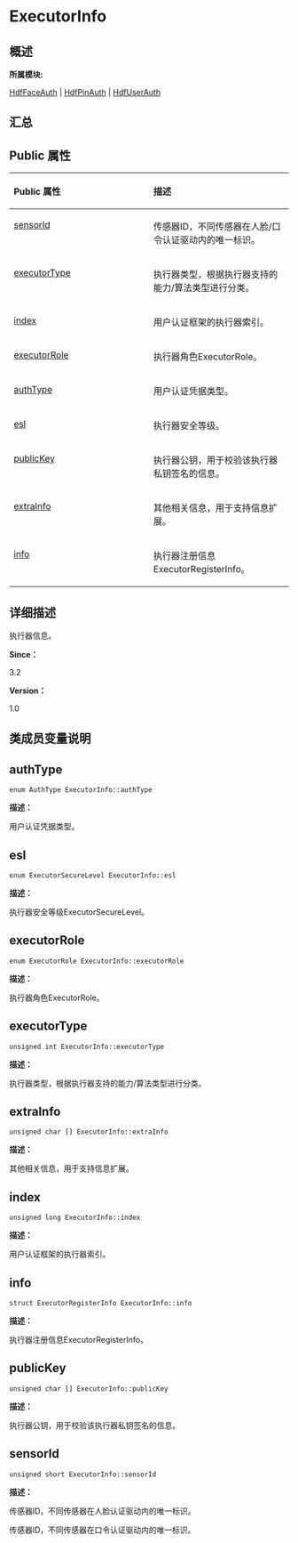 # ExecutorInfo<a name="ZH-CN_TOPIC_0000001343200733"></a>

## **概述**<a name="section218549362083932"></a>

**所属模块:**

[HdfFaceAuth](_hdf_face_auth.md)  |  [HdfPinAuth](_hdf_pin_auth.md)  |  [HdfUserAuth](_hdf_user_auth.md)

## **汇总**<a name="section1286334200083932"></a>

## Public 属性<a name="pub-attribs"></a>

<a name="table1721010279083932"></a>
<table><thead align="left"><tr id="row1843890041083932"><th class="cellrowborder" valign="top" width="50%" id="mcps1.1.3.1.1"><p id="p1925332735083932"><a name="p1925332735083932"></a><a name="p1925332735083932"></a>Public 属性</p>
</th>
<th class="cellrowborder" valign="top" width="50%" id="mcps1.1.3.1.2"><p id="p1992352536083932"><a name="p1992352536083932"></a><a name="p1992352536083932"></a>描述</p>
</th>
</tr>
</thead>
<tbody><tr id="row682054229083932"><td class="cellrowborder" valign="top" width="50%" headers="mcps1.1.3.1.1 "><p id="p2093617268083932"><a name="p2093617268083932"></a><a name="p2093617268083932"></a><a href="_executor_info.md#a90a92740244896077204309761943939">sensorId</a></p>
</td>
<td class="cellrowborder" valign="top" width="50%" headers="mcps1.1.3.1.2 "><p id="p2954142434318"><a name="p2954142434318"></a><a name="p2954142434318"></a>传感器ID，不同传感器在人脸/口令认证驱动内的唯一标识。</p>
</td>
</tr>
<tr id="row1785359692083932"><td class="cellrowborder" valign="top" width="50%" headers="mcps1.1.3.1.1 "><p id="p1180998005083932"><a name="p1180998005083932"></a><a name="p1180998005083932"></a><a href="_executor_info.md#a6107187920c858b042ad3a7d8d312857">executorType</a></p>
</td>
<td class="cellrowborder" valign="top" width="50%" headers="mcps1.1.3.1.2 "><p id="p25911129104015"><a name="p25911129104015"></a><a name="p25911129104015"></a>执行器类型，根据执行器支持的能力/算法类型进行分类。</p>
</td>
</tr>
<tr id="row2026551639083932"><td class="cellrowborder" valign="top" width="50%" headers="mcps1.1.3.1.1 "><p id="p160739336083932"><a name="p160739336083932"></a><a name="p160739336083932"></a><a href="_executor_info.md#a1d198c20ddd591ca862a628ec96546b5">index</a></p>
</td>
<td class="cellrowborder" valign="top" width="50%" headers="mcps1.1.3.1.2 "><p id="entry1414684296083932p0"><a name="entry1414684296083932p0"></a><a name="entry1414684296083932p0"></a>用户认证框架的执行器索引。</p>
</td>
</tr>
<tr id="row2028642554083932"><td class="cellrowborder" valign="top" width="50%" headers="mcps1.1.3.1.1 "><p id="p1034067511083932"><a name="p1034067511083932"></a><a name="p1034067511083932"></a><a href="_executor_info.md#ae9fb779c24ff2196267468c8d3a8fba8">executorRole</a></p>
</td>
<td class="cellrowborder" valign="top" width="50%" headers="mcps1.1.3.1.2 "><p id="entry447920746083932p0"><a name="entry447920746083932p0"></a><a name="entry447920746083932p0"></a>执行器角色ExecutorRole。</p>
</td>
</tr>
<tr id="row860408877083932"><td class="cellrowborder" valign="top" width="50%" headers="mcps1.1.3.1.1 "><p id="p448173081083932"><a name="p448173081083932"></a><a name="p448173081083932"></a><a href="_executor_info.md#ac698911748505ba32273f1256a5802ab">authType</a></p>
</td>
<td class="cellrowborder" valign="top" width="50%" headers="mcps1.1.3.1.2 "><p id="entry2109698300083932p0"><a name="entry2109698300083932p0"></a><a name="entry2109698300083932p0"></a>用户认证凭据类型。</p>
</td>
</tr>
<tr id="row1401365774083932"><td class="cellrowborder" valign="top" width="50%" headers="mcps1.1.3.1.1 "><p id="p1110639886083932"><a name="p1110639886083932"></a><a name="p1110639886083932"></a><a href="_executor_info.md#aa3276c19392a32bfd22f454909b8766a">esl</a></p>
</td>
<td class="cellrowborder" valign="top" width="50%" headers="mcps1.1.3.1.2 "><p id="entry1274006959083932p0"><a name="entry1274006959083932p0"></a><a name="entry1274006959083932p0"></a>执行器安全等级。</p>
</td>
</tr>
<tr id="row296659625083932"><td class="cellrowborder" valign="top" width="50%" headers="mcps1.1.3.1.1 "><p id="p1413013088083932"><a name="p1413013088083932"></a><a name="p1413013088083932"></a><a href="_executor_info.md#a3e694be74a2af743f7a338335ac7034a">publicKey</a></p>
</td>
<td class="cellrowborder" valign="top" width="50%" headers="mcps1.1.3.1.2 "><p id="p144746545411"><a name="p144746545411"></a><a name="p144746545411"></a>执行器公钥，用于校验该执行器私钥签名的信息。</p>
</td>
</tr>
<tr id="row856124540083932"><td class="cellrowborder" valign="top" width="50%" headers="mcps1.1.3.1.1 "><p id="p791617026083932"><a name="p791617026083932"></a><a name="p791617026083932"></a><a href="_executor_info.md#a4d931bafb69a23ca6a65a27ad3c14a0b">extraInfo</a></p>
</td>
<td class="cellrowborder" valign="top" width="50%" headers="mcps1.1.3.1.2 "><p id="p42684364218"><a name="p42684364218"></a><a name="p42684364218"></a>其他相关信息，用于支持信息扩展。</p>
</td>
</tr>
<tr id="row1153995369083932"><td class="cellrowborder" valign="top" width="50%" headers="mcps1.1.3.1.1 "><p id="p737241274083932"><a name="p737241274083932"></a><a name="p737241274083932"></a><a href="_executor_info.md#a9f023e452c10263ee7015c5933d5874f">info</a></p>
</td>
<td class="cellrowborder" valign="top" width="50%" headers="mcps1.1.3.1.2 "><p id="p3711013194218"><a name="p3711013194218"></a><a name="p3711013194218"></a>执行器注册信息ExecutorRegisterInfo。</p>
</td>
</tr>
</tbody>
</table>

## **详细描述**<a name="section471723383083932"></a>

执行器信息。

**Since：**

3.2

**Version：**

1.0

## **类成员变量说明**<a name="section1701606567083932"></a>

## authType<a name="ac698911748505ba32273f1256a5802ab"></a>

```
enum AuthType ExecutorInfo::authType
```

**描述：**

用户认证凭据类型。

## esl<a name="aa3276c19392a32bfd22f454909b8766a"></a>

```
enum ExecutorSecureLevel ExecutorInfo::esl
```

**描述：**

执行器安全等级ExecutorSecureLevel。

## executorRole<a name="ae9fb779c24ff2196267468c8d3a8fba8"></a>

```
enum ExecutorRole ExecutorInfo::executorRole
```

**描述：**

执行器角色ExecutorRole。

## executorType<a name="a6107187920c858b042ad3a7d8d312857"></a>

```
unsigned int ExecutorInfo::executorType
```

**描述：**

执行器类型，根据执行器支持的能力/算法类型进行分类。

## extraInfo<a name="a4d931bafb69a23ca6a65a27ad3c14a0b"></a>

```
unsigned char [] ExecutorInfo::extraInfo
```

**描述：**

其他相关信息，用于支持信息扩展。

## index<a name="a1d198c20ddd591ca862a628ec96546b5"></a>

```
unsigned long ExecutorInfo::index
```

**描述：**

用户认证框架的执行器索引。

## info<a name="a9f023e452c10263ee7015c5933d5874f"></a>

```
struct ExecutorRegisterInfo ExecutorInfo::info
```

**描述：**

执行器注册信息ExecutorRegisterInfo。

## publicKey<a name="a3e694be74a2af743f7a338335ac7034a"></a>

```
unsigned char [] ExecutorInfo::publicKey
```

**描述：**

执行器公钥，用于校验该执行器私钥签名的信息。

## sensorId<a name="a90a92740244896077204309761943939"></a>

```
unsigned short ExecutorInfo::sensorId
```

**描述：**

传感器ID，不同传感器在人脸认证驱动内的唯一标识。

传感器ID，不同传感器在口令认证驱动内的唯一标识。

